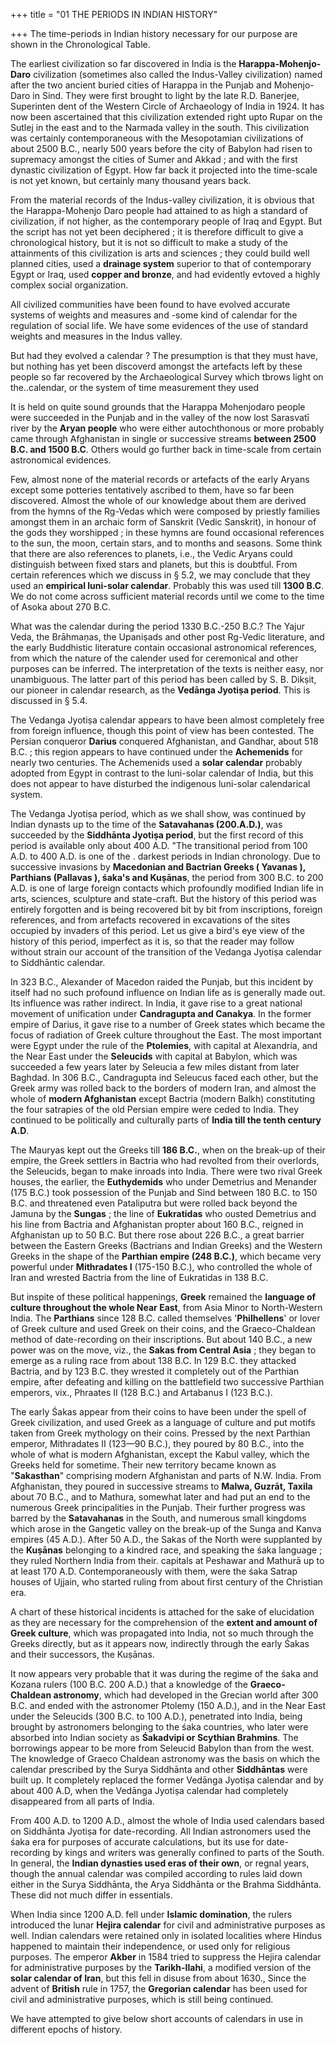 +++
title = "01 THE PERIODS IN INDIAN HISTORY"

+++
The time-periods in Indian history necessary for our purpose are shown in the Chronological Table. 

The earliest civilization so far discovered in India is the **Harappa-Mohenjo-Daro** civilization (sometimes also called the Indus-Valley civilization) named after the two ancient buried cities of Harappa in the Punjab and Mohenjo-Daro in Sind. They were first brought to light by the late R.D. Banerjee, Superinten dent of the Western Circle of Archaeology of India in 1924. It has now been ascertained that this civilization extended right upto Rupar on the Sutlej in the east and to the Narmada valley in the south. This civilization was certainly contemporaneous with the Mesopotamian civilizations of about 2500 B.C., nearly 500 years before the city of Babylon had risen to supremacy amongst the cities of Sumer and Akkad ; and with the first dynastic civilization of Egypt. How far back it projected into the time-scale is not yet known, but certainly many thousand years back. 

From the material records of the Indus-valley civilization, it is obvious that the Harappa-Mohenjo Daro people had attained to as high a standard of civilization, if not higher, as the contemporary people of Iraq and Egypt. But the script has not yet been deciphered ; it is therefore difficult to give a chronological history, but it is not so difficult to make a study of the attainments of this civilization is arts and sciences ; they could build well planned cities, used a **drainage system** superior to that of contemporary Egypt or Iraq, used **copper and bronze**, and had evidently evtoved a highly complex social organization. 

All civilized communities have been found to have evolved accurate systems of weights and measures and -some kind of calendar for the regulation of social life. We have some evidences of the use of standard weights and measures in the Indus valley. 

But had they evolved a calendar ? The presumption is that they must have, but nothing has yet been discoverd amongst the artefacts left by these people so far recovered by the Archaeological Survey which tbrows light on the..calendar, or the system of time measurement they used 

It is held on quite sound grounds that the Harappa Mohenjodaro people were succeeded in the Punjab and in the valley of the now lost Sarasvatī river by the **Aryan people** who were either autochthonous or more probably came through Afghanistan in single or successive streams **between 2500 B.C. and 1500 B.C**. Others would go further back in time-scale from certain astronomical evidences. 

Few, almost none of the material records or artefacts of the early Aryans except some potteries tentatively ascribed to them, have so far been discovered. Almost the whole of our knowledge about them are derived from the hymns of the Rg-Vedas which were composed by priestly families amongst them in an archaic form of Sanskrit (Vedic Sanskrit), in honour of the gods they worshipped ; in these hymns are found occasional references to the sun, the moon, certain stars, and to months and seasons. Some think that there are also references to planets, i.e., the Vedic Aryans could distinguish between fixed stars and planets, but this is doubtful. From certain references which we discuss in § 5.2, we may conclude that they used an **empirical luni-solar calendar**. Probably this was used till **1300 B.C**. We do not come across sufficient material records until we come to the time of Asoka about 270 B.C. 

What was the calendar during the period 1330 B.C.-250 B.C.? The Yajur Veda, the Brāhmaṇas, the Upaniṣads and other post Rg-Vedic literature, and the early Buddhistic literature contain occasional astronomical references, from which the nature of the calender used for ceremonical and other purposes can be inferred. The interpretation of the texts is neither easy, nor unambiguous. The latter part of this period has been called by S. B. Dikṣit, our pioneer in calendar research, as the **Vedānga Jyotiṣa period**. This is discussed in § 5.4. 

The Vedanga Jyotiṣa calendar appears to have been almost completely free from foreign influence, though this point of view has been contested. The Persian conqueror **Darius** conquered Afghanistan, and Gandhar, about 518 B.C. ; this region appears to have continued under the **Achemenids** for nearly two centuries. The Achemenids used a **solar calendar** probably adopted from Egypt in contrast to the luni-solar calendar of India, but this does not appear to have disturbed the indigenous luni-solar calendarical system. 

The Vedanga Jyotiṣa period, which as we shall show, was continued by Indian dynasts up to the time of the **Satavahanas (200.A.D.)**, was succeeded by the **Siddhānta Jyotiṣa period**, but the first record of this period is available only about 400 A.D. "The transitional period from 100 A.D. to 400 A.D. is one of the . darkest periods in Indian chronology. Due to successive invasions by **Macedonian and Bactrian Greeks ( Yavanas ), Parthians (Pallavas ), śaka's and Kuṣānas**, the period from 300 B.C. to 200 A.D. is one of large foreign contacts which profoundly modified Indian life in arts, sciences, sculpture and state-craft. But the history of this period was entirely forgotten and is being recovered bit by bit from inscriptions, foreign references, and from artefacts recovered in excavations of the sites occupied by invaders of this period. Let us give a bird's eye view of the history of this period, imperfect as it is, so that the reader may follow without strain our account of the transition of the Vedanga Jyotiṣa calendar to Siddhāntic calendar. 

In 323 B.C., Alexander of Macedon raided the Punjab, but this incident by itself had no such profound influence on Indian life as is generally made out. Its influence was rather indirect. In India, it gave rise to a great national movement of unification under **Candragupta and Canakya**. In the former empire of Darius, it gave rise to a number of Greek states which became the focus of radiation of Greek culture throughout the East. The most important were Egypt under the rule of the **Ptolemies**, with capital at Alexandria, and the Near East under the **Seleucids** with capital at Babylon, which was succeeded a few years later by Seleucia a few miles distant from later Baghdad. In 306 B.C., Candragupta ind Seleucus faced each other, but the Greek army was rolled back to the borders of modern Iran, and almost the whole of **modern Afghanistan** except Bactria (modern Balkh) constituting the four satrapies of the old Persian empire were ceded to India. They continued to be politically and culturally parts of **India till the tenth century A.D**. 

The Mauryas kept out the Greeks till **186 B.C.**, when on the break-up of their empire, the Greek settlers in Bactria who had revolted from their overlords, the Seleucids, began to make inroads into India. There were two rival Greek houses, the earlier, the **Euthydemids** who under Demetrius and Menander (175 B.C.) took possession of the Punjab and Sind between 180 B.C. to 150 B.C. and threatened even Pataliputra but were rolled back beyond the Jamuna by the **Sungas** ; the line of **Eukratidas** who ousted Demetrius and his line from Bactria and Afghanistan propter about 160 B.C., reigned in Afghanistan up to 50 B.C. But there rose about 226 B.C., a great barrier between the Eastern Greeks (Bactrians and Indian Greeks) and the Western Greeks in the shape of the **Parthian empire (248 B.C.)**, which became very powerful under **Mithradates I** (175-150 B.C.), who controlled the whole of Iran and wrested Bactria from the line of Eukratidas in 138 B.C. 

But inspite of these political happenings, **Greek** remained the **language of culture throughout the whole Near East**, from Asia Minor to North-Western India. The **Parthians** since 128 B.C. called themselves '**Philhellens**' or lover of Greek culture and used Greek on their coins, and the Graeco-Chaldean method of date-recording on their inscriptions. But about 140 B.C., a new power was on the move, viz., the **Sakas from Central Asia** ; they began to emerge as a ruling race from about 138 B.C. In 129 B.C. they attacked Bactria, and by 123 B.C. they wrested it completely out of the Parthian empire, after defeating and killing on the battlefield two successive Parthian emperors, vix., Phraates II (128 B.C.) and Artabanus I (123 B.C.). 

The early Śakas appear from their coins to have been under the spell of Greek civilization, and used Greek as a language of culture and put motifs taken from Greek mythology on their coins. Pressed by the next Parthian emperor, Mithradates II (123—90 B.C.), they poured by 80 B.C., into the whole of what is modern Afghanistan, except the Kabul valley, which the Greeks held for sometime. Their new territory became known as "**Sakasthan**" comprising modern Afghanistan and parts of N.W. India. From Afghanistan, they poured in successive streams to **Malwa, Guzrāt, Taxila** about 70 B.C., and to Mathura, somewhat later and had put an end to the numerous Greek principalities in the Punjab. Their further progress was barred by the **Satavahanas** in the South, and numerous small kingdoms which arose in the Gangetic valley on the break-up of the Sunga and Kanva empires (45 A.D.). After 50 A.D., the Sakas of the North were supplanted by the **Kuṣānas** belonging to a kindred race, and speaking the śaka language ; they ruled Northern India from their. capitals at Peshawar and Mathurā up to at least 170 A.D. Contemporaneously with them, were the śaka Satrap houses of Ujjain, who started ruling from about first century of the Christian era. 

A chart of these historical incidents is attached for the sake of elucidation as they are necessary for the comprehension of the **extent and amount of Greek culture**, which was propagated into India, not so much through the Greeks directly, but as it appears now, indirectly through the early Śakas and their successors, the Kuṣānas. 

It now appears very probable that it was during the regime of the śaka and Kozana rulers (100 B.C. 200 A.D.) that a knowledge of the **Graeco-Chaldean astronomy**, which had developed in the Grecian world after 300 B.C. and ended with the astronomer Ptolemy (150 A.D.), and in the Near East under the Seleucids (300 B.C. to 100 A.D.), penetrated into India, being brought by astronomers belonging to the śaka countries, who later were absorbed into Indian society as **Śakadvipi or Scythian Brahmins**. The borrowings appear to be more from Seleucid Babylon than from the west. The knowledge of Graeco Chaldean astronomy was the basis on which the calendar prescribed by the Surya Siddhānta and other **Siddhāntas** were built up. It completely replaced the former Vedānga Jyotiṣa calendar and by about 400 A.D, when the Vedānga Jyotiṣa calendar had completely disappeared from all parts of India. 

From 400 A.D. to 1200 A.D., almost the whole of India used calendars based on Siddhānta Jyotiṣa for date-recording. All Indian astronomers used the śaka era for purposes of accurate calculations, but its use for date-recording by kings and writers was generally confined to parts of the South. In general, the **Indian dynasties used eras of their own**, or regnal years, though the annual calendar was compiled according to rules laid down either in the Surya Siddhānta, the Arya Siddhānta or the Brahma Siddhānta. These did not much differ in essentials. 

When India since 1200 A.D. fell under **Islamic domination**, the rulers introduced the lunar **Hejira calendar** for civil and administrative purposes as well. Indian calendars were retained only in isolated localities where Hindus happened to maintain their independence, or used only for religious purposes. The emperor **Akber** in 1584 tried to suppress the Hejira calendar for administrative purposes by the **Tarikh-Ilahi**, a modified version of the **solar calendar of Iran**, but this fell in disuse from about 1630., Since the advent of **British** rule in 1757, the **Gregorian calendar** has been used for civil and administrative purposes, which is still being continued. 

We have attempted to give below short accounts of calendars in use in different epochs of history. 
